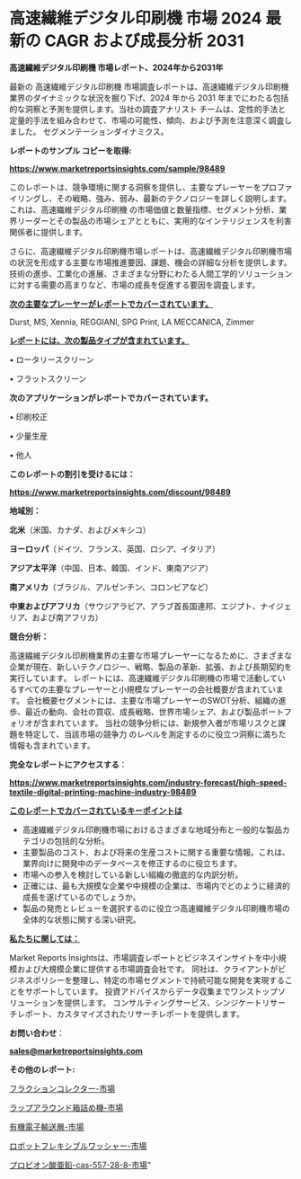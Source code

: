 # 高速繊維デジタル印刷機 市場 2024 最新の CAGR および成長分析 2031

<strong>高速繊維デジタル印刷機 市場レポート、2024年から2031年</strong>

最新の 高速繊維デジタル印刷機 市場調査レポートは、高速繊維デジタル印刷機 業界のダイナミックな状況を掘り下げ、2024 年から 2031 年までにわたる包括的な洞察と予測を提供します。当社の調査アナリスト チームは、定性的手法と定量的手法を組み合わせて、市場の可能性、傾向、および予測を注意深く調査しました。 セグメンテーションダイナミクス。



<strong>レポートのサンプル コピーを取得:</strong> <a href=https://www.marketreportsinsights.com/sample/98489>

<strong><u>https://www.marketreportsinsights.com/sample/98489</u></strong></a>

このレポートは、競争環境に関する洞察を提供し、主要なプレーヤーをプロファイリングし、その戦略、強み、弱み、最新のテクノロジーを詳しく説明します。 これは、高速繊維デジタル印刷機 の市場価値と数量指標、セグメント分析、業界リーダーとその製品の市場シェアとともに、実用的なインテリジェンスを利害関係者に提供します。

さらに、高速繊維デジタル印刷機市場レポートは、高速繊維デジタル印刷機市場の状況を形成する主要な市場推進要因、課題、機会の詳細な分析を提供します。 技術の進歩、工業化の進展、さまざまな分野にわたる人間工学的ソリューションに対する需要の高まりなど、市場の成長を促進する要因を調査します。



<strong><u>次の主要なプレーヤーがレポートでカバーされています。</u></strong>

Durst, MS, Xennia, REGGIANI, SPG Print, LA MECCANICA, Zimmer



<strong><u><b>レポートには、次の製品タイプが含まれています。</b></u></strong>

• ロータリースクリーン

• フラットスクリーン



<strong><b>次のアプリケーションがレポートでカバーされています。</b></strong>

• 印刷校正

• 少量生産

• 他人



<strong><b>このレポートの割引を受けるには：</b></strong><a href=https://www.marketreportsinsights.com/discount/98489>

<strong><u>https://www.marketreportsinsights.com/discount/98489</u></strong></a>



<strong>地域別：</strong>



<strong>北米</strong>（米国、カナダ、およびメキシコ）



<strong>ヨーロッパ</strong>（ドイツ、フランス、英国、ロシア、イタリア）



<strong>アジア太平洋</strong>（中国、日本、韓国、インド、東南アジア）



<strong>南アメリカ</strong>（ブラジル、アルゼンチン、コロンビアなど）



<strong>中東およびアフリカ</strong>（サウジアラビア、アラブ首長国連邦、エジプト、ナイジェリア、および南アフリカ）



<strong>競合分析：</strong>

高速繊維デジタル印刷機業界の主要な市場プレーヤーになるために、さまざまな企業が現在、新しいテクノロジー、戦略、製品の革新、拡張、および長期契約を実行しています。 レポートには、高速繊維デジタル印刷機の市場で活動しているすべての主要なプレーヤーと小規模なプレーヤーの会社概要が含まれています。 会社概要セグメントには、主要な市場プレーヤーのSWOT分析、組織の進歩、最近の動向、会社の買収、成長戦略、世界市場シェア、および製品ポートフォリオが含まれています。 当社の競争分析には、新規参入者が市場リスクと課題を特定して、当該市場の競争力 のレベルを測定するのに役立つ洞察に満ちた情報も含まれています。



<strong>完全なレポートにアクセスする</strong>：

<a href=https://www.marketreportsinsights.com/industry-forecast/high-speed-textile-digital-printing-machine-industry-98489>

<strong><u>https://www.marketreportsinsights.com/industry-forecast/high-speed-textile-digital-printing-machine-industry-98489</u></strong></a>



<strong><u><b>このレポートでカバーされているキーポイントは</b></u></strong>
<ul>
  <li>高速繊維デジタル印刷機市場におけるさまざまな地域分布と一般的な製品カテゴリの包括的な分析。</li>
  <li>主要製品のコスト、および将来の生産コストに関する重要な情報。これは、業界向けに開発中のデータベースを修正するのに役立ちます。</li>
  <li>市場への参入を検討している新しい組織の徹底的な内訳分析。</li>
  <li>正確には、最も大規模な企業や中規模の企業は、市場内でどのように経済的成長を遂げているのでしょうか。</li>
  <li>製品の発売とレビューを選択するのに役立つ高速繊維デジタル印刷機市場の全体的な状態に関する深い研究。</li>
</ul>


<strong><u><b>私たちに関しては：</b></u></strong>

Market Reports Insightsは、市場調査レポートとビジネスインサイトを中小規模および大規模企業に提供する市場調査会社です。 同社は、クライアントがビジネスポリシーを整理し、特定の市場セグメントで持続可能な開発を実現することをサポートしています。 投資アドバイスからデータ収集までワンストップソリューションを提供します。 コンサルティングサービス、シンジケートリサーチレポート、カスタマイズされたリサーチレポートを提供します。



<strong><b>お問い合わせ</b></strong>：

<a href=mailto:sales@marketreportsinsights.com>

<strong><u>sales@marketreportsinsights.com</u></strong></a>



<strong>その他のレポート:</strong>

<a href=https://www.linkedin.com/pulse/フラクションコレクター-市場-2023-総利益と主要ベンダー-2030-pr-news-hub-4lrtf/>フラクションコレクター-市場</a>

<a href=https://www.linkedin.com/pulse/ラップアラウンド箱詰め機-市場-2023-総合分析と事業成長戦略-2030-pr-news-hub-ymkdf/>ラップアラウンド箱詰め機-市場</a>

<a href=https://www.linkedin.com/pulse/有機電子輸送層-市場-2023-総利益と主要ベンダー-2030-trend-tracking-toolbox-24-analysis-newof/>有機電子輸送層-市場</a>

<a href=https://www.linkedin.com/pulse/ロボットフレキシブルワッシャー-市場-2023-収益と成長ドライバー-nog9c/>ロボットフレキシブルワッシャー-市場</a>

<a href=https://www.linkedin.com/pulse/プロピオン酸亜鉛-cas-557-28-8-市場-2023-競争分析と事業成長-wdfqf/>プロピオン酸亜鉛-cas-557-28-8-市場</a>"
